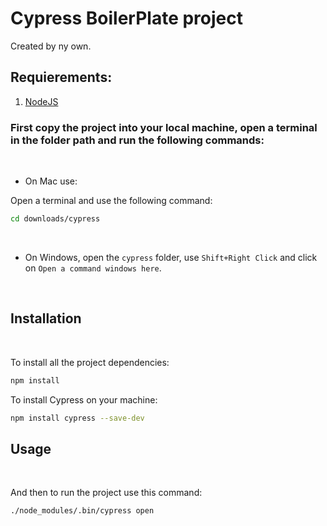 # Cypress BoilerPlate project

Created by ny own.

## Requierements:


1. [NodeJS](https://nodejs.org/es/)


### First copy the project into your local machine, open a terminal in the folder path and run the following commands:
<br />

* On Mac use:

Open a terminal and use the following command:
```bash
cd downloads/cypress
```
<br />

* On Windows, open the `cypress` folder, use `Shift+Right Click` and click on `Open a command windows here`.

<br />

## Installation
<br />

To install all the project dependencies:

```bash
npm install
```

To install Cypress on your machine:

```bash
npm install cypress --save-dev
```

## Usage
<br />

And then to run the project use this command:

```bash
./node_modules/.bin/cypress open
```

